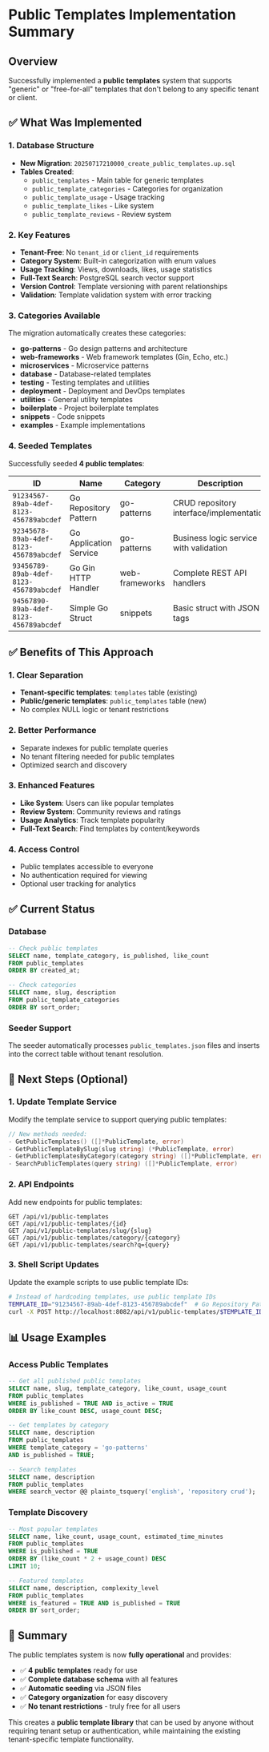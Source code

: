 # Public Templates Implementation Summary

## Overview
Successfully implemented a **public templates** system that supports "generic" or "free-for-all" templates that don't belong to any specific tenant or client.

## ✅ What Was Implemented

### 1. Database Structure
- **New Migration**: `20250717210000_create_public_templates.up.sql`
- **Tables Created**:
  - `public_templates` - Main table for generic templates
  - `public_template_categories` - Categories for organization
  - `public_template_usage` - Usage tracking
  - `public_template_likes` - Like system
  - `public_template_reviews` - Review system

### 2. Key Features
- **Tenant-Free**: No `tenant_id` or `client_id` requirements
- **Category System**: Built-in categorization with enum values
- **Usage Tracking**: Views, downloads, likes, usage statistics
- **Full-Text Search**: PostgreSQL search vector support
- **Version Control**: Template versioning with parent relationships
- **Validation**: Template validation system with error tracking

### 3. Categories Available
The migration automatically creates these categories:
- **go-patterns** - Go design patterns and architecture
- **web-frameworks** - Web framework templates (Gin, Echo, etc.)
- **microservices** - Microservice patterns
- **database** - Database-related templates
- **testing** - Testing templates and utilities
- **deployment** - Deployment and DevOps templates
- **utilities** - General utility templates
- **boilerplate** - Project boilerplate templates
- **snippets** - Code snippets
- **examples** - Example implementations

### 4. Seeded Templates
Successfully seeded **4 public templates**:

| ID | Name | Category | Description |
|---|---|---|---|
| `91234567-89ab-4def-8123-456789abcdef` | Go Repository Pattern | go-patterns | CRUD repository interface/implementation |
| `92345678-89ab-4def-8123-456789abcdef` | Go Application Service | go-patterns | Business logic service with validation |
| `93456789-89ab-4def-8123-456789abcdef` | Go Gin HTTP Handler | web-frameworks | Complete REST API handlers |
| `94567890-89ab-4def-8123-456789abcdef` | Simple Go Struct | snippets | Basic struct with JSON tags |

## ✅ Benefits of This Approach

### 1. **Clear Separation**
- **Tenant-specific templates**: `templates` table (existing)
- **Public/generic templates**: `public_templates` table (new)
- No complex NULL logic or tenant restrictions

### 2. **Better Performance**
- Separate indexes for public template queries
- No tenant filtering needed for public templates
- Optimized search and discovery

### 3. **Enhanced Features**
- **Like System**: Users can like popular templates
- **Review System**: Community reviews and ratings
- **Usage Analytics**: Track template popularity
- **Full-Text Search**: Find templates by content/keywords

### 4. **Access Control**
- Public templates accessible to everyone
- No authentication required for viewing
- Optional user tracking for analytics

## ✅ Current Status

### Database
```sql
-- Check public templates
SELECT name, template_category, is_published, like_count 
FROM public_templates 
ORDER BY created_at;

-- Check categories
SELECT name, slug, description 
FROM public_template_categories 
ORDER BY sort_order;
```

### Seeder Support
The seeder automatically processes `public_templates.json` files and inserts into the correct table without tenant resolution.

## 🔄 Next Steps (Optional)

### 1. Update Template Service
Modify the template service to support querying public templates:
```go
// New methods needed:
- GetPublicTemplates() ([]*PublicTemplate, error)
- GetPublicTemplateBySlug(slug string) (*PublicTemplate, error)
- GetPublicTemplatesByCategory(category string) ([]*PublicTemplate, error)
- SearchPublicTemplates(query string) ([]*PublicTemplate, error)
```

### 2. API Endpoints
Add new endpoints for public templates:
```
GET /api/v1/public-templates
GET /api/v1/public-templates/{id}
GET /api/v1/public-templates/slug/{slug}
GET /api/v1/public-templates/category/{category}
GET /api/v1/public-templates/search?q={query}
```

### 3. Shell Script Updates
Update the example scripts to use public template IDs:
```bash
# Instead of hardcoding templates, use public template IDs
TEMPLATE_ID="91234567-89ab-4def-8123-456789abcdef"  # Go Repository Pattern
curl -X POST http://localhost:8082/api/v1/public-templates/$TEMPLATE_ID/generate
```

## 📊 Usage Examples

### Access Public Templates
```sql
-- Get all published public templates
SELECT name, slug, template_category, like_count, usage_count 
FROM public_templates 
WHERE is_published = TRUE AND is_active = TRUE
ORDER BY like_count DESC, usage_count DESC;

-- Get templates by category
SELECT name, description 
FROM public_templates 
WHERE template_category = 'go-patterns' 
AND is_published = TRUE;

-- Search templates
SELECT name, description 
FROM public_templates 
WHERE search_vector @@ plainto_tsquery('english', 'repository crud');
```

### Template Discovery
```sql
-- Most popular templates
SELECT name, like_count, usage_count, estimated_time_minutes
FROM public_templates 
WHERE is_published = TRUE 
ORDER BY (like_count * 2 + usage_count) DESC 
LIMIT 10;

-- Featured templates
SELECT name, description, complexity_level
FROM public_templates 
WHERE is_featured = TRUE AND is_published = TRUE
ORDER BY sort_order;
```

## 🎉 Summary

The public templates system is now **fully operational** and provides:
- ✅ **4 public templates** ready for use
- ✅ **Complete database schema** with all features
- ✅ **Automatic seeding** via JSON files
- ✅ **Category organization** for easy discovery
- ✅ **No tenant restrictions** - truly free for all users

This creates a **public template library** that can be used by anyone without requiring tenant setup or authentication, while maintaining the existing tenant-specific template functionality.
